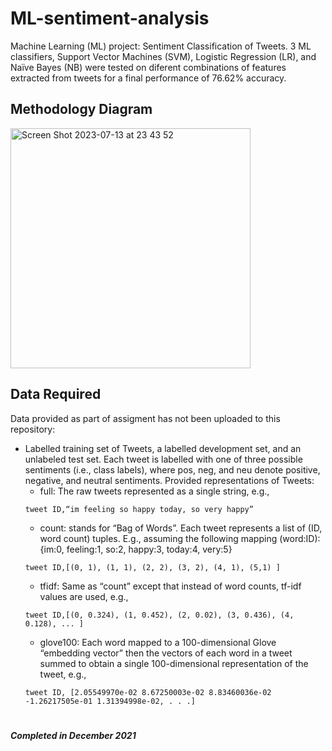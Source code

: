 # ML-sentiment-analysis
Machine Learning (ML) project: Sentiment Classification of Tweets. 3 ML classifiers, Support Vector Machines (SVM), Logistic Regression (LR), and Naïve Bayes (NB) were tested on diferent combinations of features extracted from tweets for a final performance of 76.62% accuracy.

## Methodology Diagram
<img width="384" alt="Screen Shot 2023-07-13 at 23 43 52" src="https://github.com/patwdj/ML-sentiment-analysis/assets/80323885/0e06b2d6-0c11-4e20-bf25-050d231724c0">

## Data Required
Data provided as part of assigment has not been uploaded to this repository:
- Labelled training set of Tweets, a labelled development set, and an unlabeled test set. Each tweet is labelled with one of three possible sentiments (i.e., class labels), where pos, neg, and neu denote positive, negative, and neutral sentiments. Provided representations of Tweets:
  - full: The raw tweets represented as a single string, e.g.,
  ```
  tweet ID,“im feeling so happy today, so very happy”
  ```
  - count: stands for “Bag of Words”. Each tweet represents a list of (ID, word count) tuples. E.g., assuming the following mapping (word:ID): {im:0, feeling:1, so:2, happy:3, today:4, very:5}
  ```
  tweet ID,[(0, 1), (1, 1), (2, 2), (3, 2), (4, 1), (5,1) ]
  ```
  - tfidf: Same as “count” except that instead of word counts, tf-idf values are used, e.g.,
  ```
  tweet ID,[(0, 0.324), (1, 0.452), (2, 0.02), (3, 0.436), (4, 0.128), ... ]
  ```
  - glove100: Each word mapped to a 100-dimensional Glove “embedding vector” then the vectors of each word in a tweet summed to obtain a single 100-dimensional representation of the tweet, e.g.,
  ```
  tweet ID, [2.05549970e-02 8.67250003e-02 8.83460036e-02 -1.26217505e-01 1.31394998e-02, . . .]
  ```


#
***Completed in December 2021***
  
